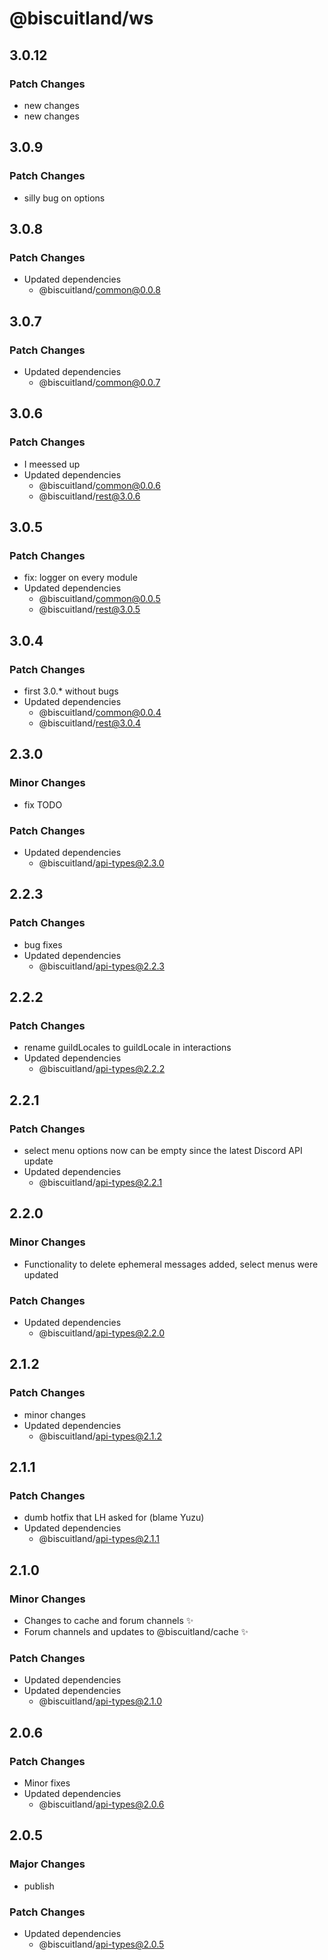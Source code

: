 # @biscuitland/ws

## 3.0.12

### Patch Changes

- new changes
- new changes

## 3.0.9

### Patch Changes

- silly bug on options

## 3.0.8

### Patch Changes

- Updated dependencies
  - @biscuitland/common@0.0.8

## 3.0.7

### Patch Changes

- Updated dependencies
  - @biscuitland/common@0.0.7

## 3.0.6

### Patch Changes

- I meessed up
- Updated dependencies
  - @biscuitland/common@0.0.6
  - @biscuitland/rest@3.0.6

## 3.0.5

### Patch Changes

- fix: logger on every module
- Updated dependencies
  - @biscuitland/common@0.0.5
  - @biscuitland/rest@3.0.5

## 3.0.4

### Patch Changes

- first 3.0.\* without bugs
- Updated dependencies
  - @biscuitland/common@0.0.4
  - @biscuitland/rest@3.0.4

## 2.3.0

### Minor Changes

- fix TODO

### Patch Changes

- Updated dependencies
  - @biscuitland/api-types@2.3.0

## 2.2.3

### Patch Changes

- bug fixes
- Updated dependencies
  - @biscuitland/api-types@2.2.3

## 2.2.2

### Patch Changes

- rename guildLocales to guildLocale in interactions
- Updated dependencies
  - @biscuitland/api-types@2.2.2

## 2.2.1

### Patch Changes

- select menu options now can be empty since the latest Discord API update
- Updated dependencies
  - @biscuitland/api-types@2.2.1

## 2.2.0

### Minor Changes

- Functionality to delete ephemeral messages added, select menus were updated

### Patch Changes

- Updated dependencies
  - @biscuitland/api-types@2.2.0

## 2.1.2

### Patch Changes

- minor changes
- Updated dependencies
  - @biscuitland/api-types@2.1.2

## 2.1.1

### Patch Changes

- dumb hotfix that LH asked for (blame Yuzu)
- Updated dependencies
  - @biscuitland/api-types@2.1.1

## 2.1.0

### Minor Changes

- Changes to cache and forum channels ✨
- Forum channels and updates to @biscuitland/cache ✨

### Patch Changes

- Updated dependencies
- Updated dependencies
  - @biscuitland/api-types@2.1.0

## 2.0.6

### Patch Changes

- Minor fixes
- Updated dependencies
  - @biscuitland/api-types@2.0.6

## 2.0.5

### Major Changes

- publish

### Patch Changes

- Updated dependencies
  - @biscuitland/api-types@2.0.5
